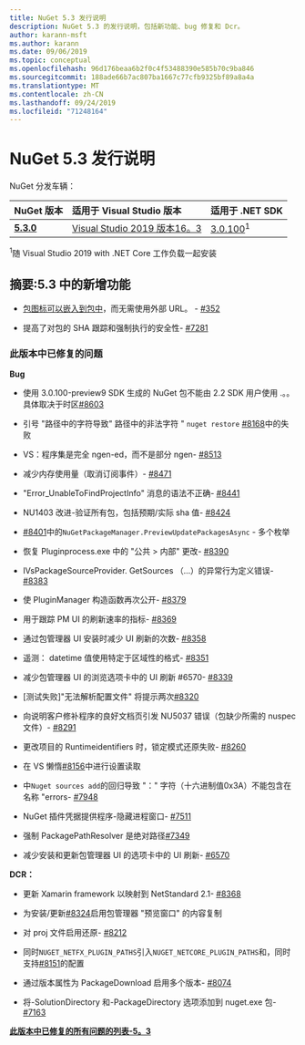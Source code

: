 ```yaml
---
title: NuGet 5.3 发行说明
description: NuGet 5.3 的发行说明，包括新功能、bug 修复和 Dcr。
author: karann-msft
ms.author: karann
ms.date: 09/06/2019
ms.topic: conceptual
ms.openlocfilehash: 96d176beaa6b2f0c4f53488390e585b70c9ba846
ms.sourcegitcommit: 188ade66b7ac807ba1667c77cfb9325bf89a8a4a
ms.translationtype: MT
ms.contentlocale: zh-CN
ms.lasthandoff: 09/24/2019
ms.locfileid: "71248164"
---
```

# <a name="nuget-53-release-notes"></a>NuGet 5.3 发行说明

NuGet 分发车辆：

| NuGet 版本 | 适用于 Visual Studio 版本| 适用于 .NET SDK|
|:---|:---|:---|
| [**5.3.0**](https://nuget.org/downloads) | [Visual Studio 2019 版本16。3](https://visualstudio.microsoft.com/downloads/) | [3.0.100](https://dotnet.microsoft.com/download/dotnet-core/3.0)<sup>1</sup> |

<sup>1</sup>随 Visual Studio 2019 with .NET Core 工作负载一起安装

## <a name="summary-whats-new-in-53"></a>摘要:5.3 中的新增功能

* [包图标可以嵌入到包中](../reference/msbuild-targets.md#packing-an-icon-image-file)，而无需使用外部 URL。 - [#352](https://github.com/NuGet/Home/issues/352)

* 提高了对包的 SHA 跟踪和强制执行的安全性- [#7281](https://github.com/NuGet/Home/issues/7281)

### <a name="issues-fixed-in-this-release"></a>此版本中已修复的问题

**Bug**

* 使用 3.0.100-preview9 SDK 生成的 NuGet 包不能由 2.2 SDK 用户使用 .。。具体取决于时区[#8603](https://github.com/NuGet/Home/issues/8603)

* 引号 "路径中的字符导致" 路径中的非法字符 " `nuget restore` [#8168](https://github.com/NuGet/Home/issues/8168)中的失败

* VS：程序集是完全 ngen-ed，而不是部分 ngen- [#8513](https://github.com/NuGet/Home/issues/8513)

* 减少内存使用量（取消订阅事件）- [#8471](https://github.com/NuGet/Home/issues/8471)

* "Error_UnableToFindProjectInfo" 消息的语法不正确- [#8441](https://github.com/NuGet/Home/issues/8441)

* NU1403 改进-验证所有包，包括预期/实际 sha 值- [#8424](https://github.com/NuGet/Home/issues/8424)

* [#8401](https://github.com/NuGet/Home/issues/8401)中的`NuGetPackageManager.PreviewUpdatePackagesAsync`  - 多个枚举

* 恢复 Pluginprocess.exe 中的 "公共 > 内部" 更改- [#8390](https://github.com/NuGet/Home/issues/8390)

* IVsPackageSourceProvider. GetSources （...）的异常行为定义错误- [#8383](https://github.com/NuGet/Home/issues/8383)

* 使 PluginManager 构造函数再次公开- [#8379](https://github.com/NuGet/Home/issues/8379)

* 用于跟踪 PM UI 的刷新速率的指标- [#8369](https://github.com/NuGet/Home/issues/8369)

* 通过包管理器 UI 安装时减少 UI 刷新的次数- [#8358](https://github.com/NuGet/Home/issues/8358)

* 遥测： datetime 值使用特定于区域性的格式- [#8351](https://github.com/NuGet/Home/issues/8351)

* 减少包管理器 UI 的浏览选项卡中的 UI 刷新 #6570- [#8339](https://github.com/NuGet/Home/issues/8339)

* [测试失败]"无法解析配置文件" 将提示两次[#8320](https://github.com/NuGet/Home/issues/8320)

* 向说明客户修补程序的良好文档页引发 NU5037 错误（包缺少所需的 nuspec 文件）- [#8291](https://github.com/NuGet/Home/issues/8291)

* 更改项目的 Runtimeidentifiers 时，锁定模式还原失败- [#8260](https://github.com/NuGet/Home/issues/8260)

* 在 VS 懒惰[#8156](https://github.com/NuGet/Home/issues/8156)中进行设置读取

* 中`Nuget sources add`的回归导致 "：" 字符（十六进制值0x3A）不能包含在名称 "errors- [#7948](https://github.com/NuGet/Home/issues/7948)

* NuGet 插件凭据提供程序-隐藏进程窗口- [#7511](https://github.com/NuGet/Home/issues/7511)

* 强制 PackagePathResolver 是绝对路径[#7349](https://github.com/NuGet/Home/issues/7349)

* 减少安装和更新包管理器 UI 的选项卡中的 UI 刷新- [#6570](https://github.com/NuGet/Home/issues/6570)

**DCR：**

* 更新 Xamarin framework 以映射到 NetStandard 2.1- [#8368](https://github.com/NuGet/Home/issues/8368)

* 为安装/更新[#8324](https://github.com/NuGet/Home/issues/8324)启用包管理器 "预览窗口" 的内容复制

* 对 proj 文件启用还原- [#8212](https://github.com/NuGet/Home/issues/8212)

* 同时`NUGET_NETFX_PLUGIN_PATHS`引入`NUGET_NETCORE_PLUGIN_PATHS`和，同时支持[#8151](https://github.com/NuGet/Home/issues/8151)的配置

* 通过版本属性为 PackageDownload 启用多个版本- [#8074](https://github.com/NuGet/Home/issues/8074)

* 将-SolutionDirectory 和-PackageDirectory 选项添加到 nuget.exe 包- [#7163](https://github.com/NuGet/Home/issues/7163)

**[此版本中已修复的所有问题的列表-5。3](https://github.com/nuget/home/issues?q=is%3Aissue+is%3Aclosed+milestone%3A%225.3")**
